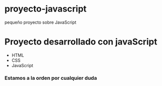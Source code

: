 # proyecto-javascript
pequeño proyecto sobre JavaScript
 <h1>Proyecto desarrollado con javaScript</h1>
<ul>
<li>HTML</li>
<li>CSS</li>
<li>JavaScript</li>
</ul>


<h3>Estamos a la orden por cualquier duda</h3>
